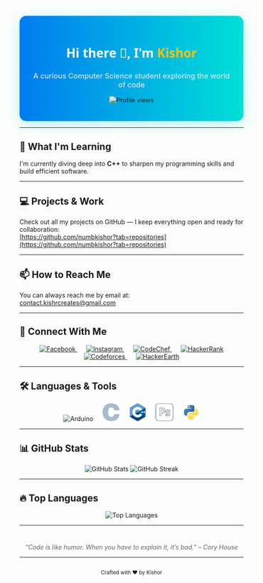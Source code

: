 <!--
  ⭐️ Ultimate GitHub Profile README for Kishor (numbkishor) ⭐️
-->

<div align="center" style="background: linear-gradient(90deg, #007CF0, #00DFD8); padding: 25px; border-radius: 15px; box-shadow: 0 8px 30px rgba(0, 223, 216, 0.3);">
  <h1 style="font-weight: 900; color: white; font-family: 'Segoe UI', Tahoma, Geneva, Verdana, sans-serif;">
    Hi there 👋, I'm <span style="color:#FFC300;">Kishor</span>
  </h1>
  <h3 style="color:#e0e0e0; font-weight: 500;">
    A curious Computer Science student exploring the world of code
  </h3>
  <p>
    <img src="https://komarev.com/ghpvc/?username=numbkishor&label=Profile%20views&color=FFFFFF&style=flat-square" alt="Profile views" />
  </p>
</div>

---

## 🌱 What I'm Learning
I'm currently diving deep into **C++** to sharpen my programming skills and build efficient software.

---

## 💻 Projects & Work
Check out all my projects on GitHub — I keep everything open and ready for collaboration:  
[https://github.com/numbkishor?tab=repositories](https://github.com/numbkishor?tab=repositories)

---

## 📫 How to Reach Me  
You can always reach me by email at:  
[contact.kishrcreates@gmail.com](mailto:contact.kishrcreates@gmail.com)

---

## 🔗 Connect With Me

<p align="center">
  <a href="https://facebook.com/install.io" target="_blank" rel="noopener noreferrer" style="margin: 0 10px;">
    <img src="https://raw.githubusercontent.com/rahuldkjain/github-profile-readme-generator/master/src/images/icons/Social/facebook.svg" alt="Facebook" width="40" />
  </a>
  <a href="https://instagram.com/kishhh__or" target="_blank" rel="noopener noreferrer" style="margin: 0 10px;">
    <img src="https://raw.githubusercontent.com/rahuldkjain/github-profile-readme-generator/master/src/images/icons/Social/instagram.svg" alt="Instagram" width="40" />
  </a>
  <a href="https://www.codechef.com/users/kishor_15" target="_blank" rel="noopener noreferrer" style="margin: 0 10px;">
    <img src="https://cdn.jsdelivr.net/npm/simple-icons@3.1.0/icons/codechef.svg" alt="CodeChef" width="40" />
  </a>
  <a href="https://www.hackerrank.com/kishorarbo18" target="_blank" rel="noopener noreferrer" style="margin: 0 10px;">
    <img src="https://raw.githubusercontent.com/rahuldkjain/github-profile-readme-generator/master/src/images/icons/Social/hackerrank.svg" alt="HackerRank" width="40" />
  </a>
  <a href="https://codeforces.com/profile/kishor_18" target="_blank" rel="noopener noreferrer" style="margin: 0 10px;">
    <img src="https://raw.githubusercontent.com/rahuldkjain/github-profile-readme-generator/master/src/images/icons/Social/codeforces.svg" alt="Codeforces" width="40" />
  </a>
  <a href="https://www.hackerearth.com/@sadghoul75" target="_blank" rel="noopener noreferrer" style="margin: 0 10px;">
    <img src="https://raw.githubusercontent.com/rahuldkjain/github-profile-readme-generator/master/src/images/icons/Social/hackerearth.svg" alt="HackerEarth" width="40" />
  </a>
</p>

---

## 🛠️ Languages & Tools

<p align="center">
  <img src="https://cdn.worldvectorlogo.com/logos/arduino-1.svg" alt="Arduino" width="40" height="40" style="margin: 0 8px;" />
  <img src="https://raw.githubusercontent.com/devicons/devicon/master/icons/c/c-original.svg" alt="C" width="40" height="40" style="margin: 0 8px;" />
  <img src="https://raw.githubusercontent.com/devicons/devicon/master/icons/cplusplus/cplusplus-original.svg" alt="C++" width="40" height="40" style="margin: 0 8px;" />
  <img src="https://raw.githubusercontent.com/devicons/devicon/master/icons/photoshop/photoshop-line.svg" alt="Photoshop" width="40" height="40" style="margin: 0 8px;" />
  <img src="https://raw.githubusercontent.com/devicons/devicon/master/icons/python/python-original.svg" alt="Python" width="40" height="40" style="margin: 0 8px;" />
</p>

---

## 📊 GitHub Stats

<p align="center">
  <img src="https://github-readme-stats.vercel.app/api?username=numbkishor&show_icons=true&theme=tokyonight&hide_border=true" alt="GitHub Stats" width="49%" />
  <img src="https://github-readme-streak-stats.herokuapp.com/?user=numbkishor&theme=tokyonight&hide_border=true" alt="GitHub Streak" width="49%" />
</p>

---

## 🔥 Top Languages

<p align="center">
  <img src="https://github-readme-stats.vercel.app/api/top-langs?username=numbkishor&layout=compact&theme=tokyonight&hide_border=true" alt="Top Languages" />
</p>

---

<div align="center" style="margin-top: 40px; font-style: italic; color: #666;">
  “Code is like humor. When you have to explain it, it’s bad.” – Cory House
</div>

---

<div align="center" style="margin-top: 20px;">
  <sub>Crafted with ❤️ by Kishor</sub>
</div>
